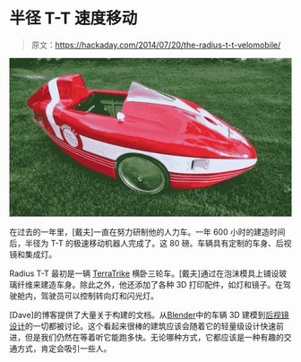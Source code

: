 # 半径 T-T 速度移动

> 原文：<https://hackaday.com/2014/07/20/the-radius-t-t-velomobile/>

[![The Radius T-T Velomobile human powered vehicle](img/4c70fff3591beef2baf391d913132dae.png)](http://hackaday.com/2014/07/20/the-radius-t-t-velomobile/velomobile/)

在过去的一年里，[戴夫]一直在努力研制他的人力车。一年 600 小时的建造时间后，半径为 T-T 的极速移动机器人完成了。这 80 磅。车辆具有定制的车身、后视镜和集成灯。

Radius T-T 最初是一辆 [TerraTrike](http://www.terratrike.com/) 横卧三轮车。[戴夫]通过在泡沫模具上铺设玻璃纤维来建造车身。除此之外，他还添加了各种 3D 打印配件，如灯和镜子。在驾驶舱内，驾驶员可以控制转向灯和闪光灯。

[Dave]的博客提供了大量关于构建的文档。从[Blender](http://thetinkersworkshop.blogspot.ca/2013/08/terratrike-velomobile-blender-image.html)中的车辆 3D 建模到[后视镜设计](http://thetinkersworkshop.blogspot.ca/2013/09/terratrike-velomobile-rear-view-mirrors.html)的一切都被讨论。这个看起来很棒的建筑应该会随着它的轻量级设计快速前进，但是我们仍然在等着听它能跑多快。无论哪种方式，它都应该是一种有趣的交通方式，肯定会吸引一些人。